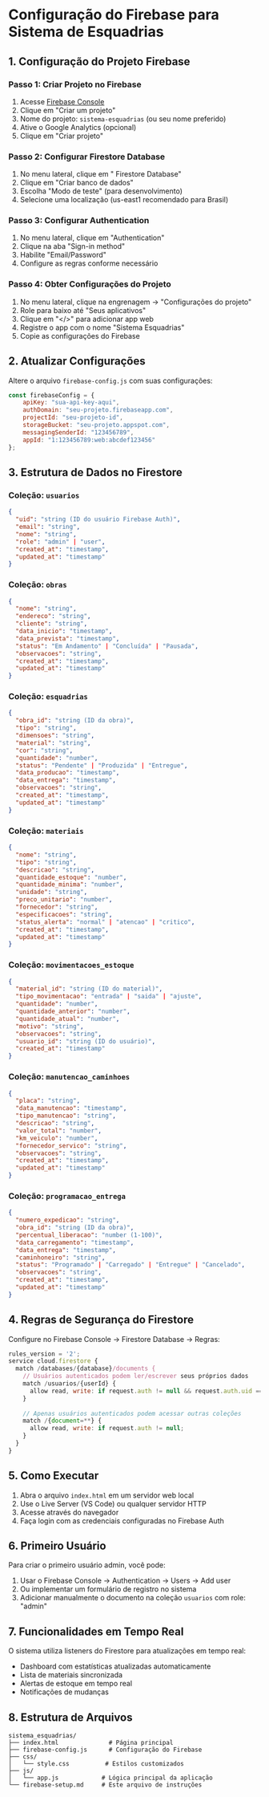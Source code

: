 # Configuração do Firebase para Sistema de Esquadrias

## 1. Configuração do Projeto Firebase

### Passo 1: Criar Projeto no Firebase
1. Acesse [Firebase Console](https://console.firebase.google.com/)
2. Clique em "Criar um projeto"
3. Nome do projeto: `sistema-esquadrias` (ou seu nome preferido)
4. Ative o Google Analytics (opcional)
5. Clique em "Criar projeto"

### Passo 2: Configurar Firestore Database
1. No menu lateral, clique em " Firestore Database"
2. Clique em "Criar banco de dados"
3. Escolha "Modo de teste" (para desenvolvimento)
4. Selecione uma localização (us-east1 recomendado para Brasil)

### Passo 3: Configurar Authentication
1. No menu lateral, clique em "Authentication"
2. Clique na aba "Sign-in method"
3. Habilite "Email/Password"
4. Configure as regras conforme necessário

### Passo 4: Obter Configurações do Projeto
1. No menu lateral, clique na engrenagem → "Configurações do projeto"
2. Role para baixo até "Seus aplicativos"
3. Clique em "</>" para adicionar app web
4. Registre o app com o nome "Sistema Esquadrias"
5. Copie as configurações do Firebase

## 2. Atualizar Configurações

Altere o arquivo `firebase-config.js` com suas configurações:

```javascript
const firebaseConfig = {
    apiKey: "sua-api-key-aqui",
    authDomain: "seu-projeto.firebaseapp.com",
    projectId: "seu-projeto-id",
    storageBucket: "seu-projeto.appspot.com",
    messagingSenderId: "123456789",
    appId: "1:123456789:web:abcdef123456"
};
```

## 3. Estrutura de Dados no Firestore

### Coleção: `usuarios`
```json
{
  "uid": "string (ID do usuário Firebase Auth)",
  "email": "string",
  "nome": "string",
  "role": "admin" | "user",
  "created_at": "timestamp",
  "updated_at": "timestamp"
}
```

### Coleção: `obras`
```json
{
  "nome": "string",
  "endereco": "string",
  "cliente": "string",
  "data_inicio": "timestamp",
  "data_prevista": "timestamp",
  "status": "Em Andamento" | "Concluída" | "Pausada",
  "observacoes": "string",
  "created_at": "timestamp",
  "updated_at": "timestamp"
}
```

### Coleção: `esquadrias`
```json
{
  "obra_id": "string (ID da obra)",
  "tipo": "string",
  "dimensoes": "string",
  "material": "string",
  "cor": "string",
  "quantidade": "number",
  "status": "Pendente" | "Produzida" | "Entregue",
  "data_producao": "timestamp",
  "data_entrega": "timestamp",
  "observacoes": "string",
  "created_at": "timestamp",
  "updated_at": "timestamp"
}
```

### Coleção: `materiais`
```json
{
  "nome": "string",
  "tipo": "string",
  "descricao": "string",
  "quantidade_estoque": "number",
  "quantidade_minima": "number",
  "unidade": "string",
  "preco_unitario": "number",
  "fornecedor": "string",
  "especificacoes": "string",
  "status_alerta": "normal" | "atencao" | "critico",
  "created_at": "timestamp",
  "updated_at": "timestamp"
}
```

### Coleção: `movimentacoes_estoque`
```json
{
  "material_id": "string (ID do material)",
  "tipo_movimentacao": "entrada" | "saida" | "ajuste",
  "quantidade": "number",
  "quantidade_anterior": "number",
  "quantidade_atual": "number",
  "motivo": "string",
  "observacoes": "string",
  "usuario_id": "string (ID do usuário)",
  "created_at": "timestamp"
}
```

### Coleção: `manutencao_caminhoes`
```json
{
  "placa": "string",
  "data_manutencao": "timestamp",
  "tipo_manutencao": "string",
  "descricao": "string",
  "valor_total": "number",
  "km_veiculo": "number",
  "fornecedor_servico": "string",
  "observacoes": "string",
  "created_at": "timestamp",
  "updated_at": "timestamp"
}
```

### Coleção: `programacao_entrega`
```json
{
  "numero_expedicao": "string",
  "obra_id": "string (ID da obra)",
  "percentual_liberacao": "number (1-100)",
  "data_carregamento": "timestamp",
  "data_entrega": "timestamp",
  "caminhoneiro": "string",
  "status": "Programado" | "Carregado" | "Entregue" | "Cancelado",
  "observacoes": "string",
  "created_at": "timestamp",
  "updated_at": "timestamp"
}
```

## 4. Regras de Segurança do Firestore

Configure no Firebase Console → Firestore Database → Regras:

```javascript
rules_version = '2';
service cloud.firestore {
  match /databases/{database}/documents {
    // Usuários autenticados podem ler/escrever seus próprios dados
    match /usuarios/{userId} {
      allow read, write: if request.auth != null && request.auth.uid == userId;
    }
    
    // Apenas usuários autenticados podem acessar outras coleções
    match /{document=**} {
      allow read, write: if request.auth != null;
    }
  }
}
```

## 5. Como Executar

1. Abra o arquivo `index.html` em um servidor web local
2. Use o Live Server (VS Code) ou qualquer servidor HTTP
3. Acesse através do navegador
4. Faça login com as credenciais configuradas no Firebase Auth

## 6. Primeiro Usuário

Para criar o primeiro usuário admin, você pode:

1. Usar o Firebase Console → Authentication → Users → Add user
2. Ou implementar um formulário de registro no sistema
3. Adicionar manualmente o documento na coleção `usuarios` com role: "admin"

## 7. Funcionalidades em Tempo Real

O sistema utiliza listeners do Firestore para atualizações em tempo real:
- Dashboard com estatísticas atualizadas automaticamente
- Lista de materiais sincronizada
- Alertas de estoque em tempo real
- Notificações de mudanças

## 8. Estrutura de Arquivos

```
sistema_esquadrias/
├── index.html              # Página principal
├── firebase-config.js      # Configuração do Firebase
├── css/
│   └── style.css          # Estilos customizados
├── js/
│   └── app.js            # Lógica principal da aplicação
└── firebase-setup.md     # Este arquivo de instruções
```

